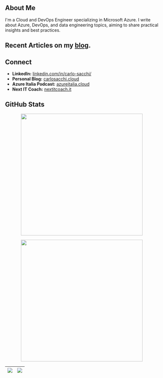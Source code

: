 ## About Me

I'm a Cloud and DevOps Engineer specializing in Microsoft Azure.
I write about Azure, DevOps, and data engineering topics, aiming to share practical insights and best practices.

## Recent Articles on my [blog](https://www.carlosacchi.cloud/).

## Connect

- **LinkedIn:** [linkedin.com/in/carlo-sacchi/](https://www.linkedin.com/in/carlo-sacchi/)
- **Personal Blog:** [carlosacchi.cloud](https://www.carlosacchi.cloud/)
- **Azure Italia Podcast:** [azureitalia.cloud](https://www.azureitalia.cloud/)
- **Next IT Coach:** [nextitcoach.it](https://www.nextitcoach.it/)

## GitHub Stats

<p align = "center">
   <img src = "https://github-readme-stats.vercel.app/api?username=carlosacchi&show_icons=true&theme=nord" width = 400>
</p>

<p align = "center">
   <img src = "https://github-readme-stats.vercel.app/api/top-langs?username=carlosacchi&show_icons=true&theme=nord" width = 400>
</p>

| <img align="center" src="https://github-readme-stats.vercel.app/api?username=carlosacchi&show_icons=true&include_all_commits=true&theme=buefy&hide_border=true"> | <img align="center" src="https://github-readme-stats.vercel.app/api/top-langs/?username=carlosacchi&layout=compact&theme=buefy&hide_border=true" /> |
| ------------- | ------------- |
